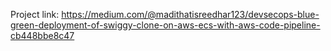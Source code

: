 Project link: https://medium.com/@madithatisreedhar123/devsecops-blue-green-deployment-of-swiggy-clone-on-aws-ecs-with-aws-code-pipeline-cb448bbe8c47 
